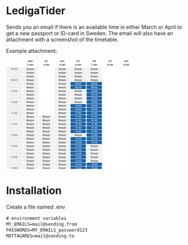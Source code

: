 # LedigaTider
Sends you an email if there is an available time in either March or April to get a new passport or ID-card in Sweden.
The email will also have an attachment with a screenshot of the timetable.

Example attachment:

<img src="lediga_tider.png" width="350" height="300">

# Installation
Create a file named .env
```
# environment variables
MY_EMAILS=mail@sending.from
PASSWORDS=MY_EMAILS_password123
MOTTAGARES=mail@sending.to
```
